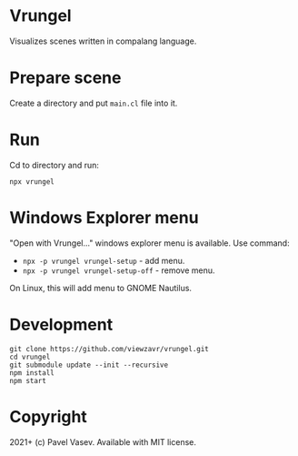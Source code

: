 # Vrungel

Visualizes scenes written in compalang language.

# Prepare scene

Create a directory and put `main.cl` file into it.

# Run

Cd to directory and run:
```
npx vrungel
```

# Windows Explorer menu

"Open with Vrungel..." windows explorer menu is available. Use command:
* `npx -p vrungel vrungel-setup` - add menu.
* `npx -p vrungel vrungel-setup-off` - remove menu.

On Linux, this will add menu to GNOME Nautilus.


# Development

```
git clone https://github.com/viewzavr/vrungel.git
cd vrungel
git submodule update --init --recursive
npm install
npm start
```


# Copyright

2021+ (c) Pavel Vasev. Available with MIT license.

